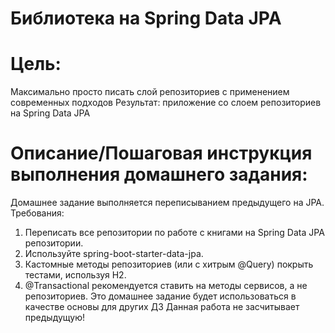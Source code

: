 # Библиотека на Spring Data JPA

# Цель:
Максимально просто писать слой репозиториев с применением современных подходов
Результат: приложение со слоем репозиториев на Spring Data JPA

# Описание/Пошаговая инструкция выполнения домашнего задания:
Домашнее задание выполняется переписыванием предыдущего на JPA.
Требования:

1. Переписать все репозитории по работе с книгами на Spring Data JPA репозитории.
2. Используйте spring-boot-starter-data-jpa.
3. Кастомные методы репозиториев (или с хитрым @Query) покрыть тестами, используя H2.
4. @Transactional рекомендуется ставить на методы сервисов, а не репозиториев.
   Это домашнее задание будет использоваться в качестве основы для других ДЗ
   Данная работа не засчитывает предыдущую!



